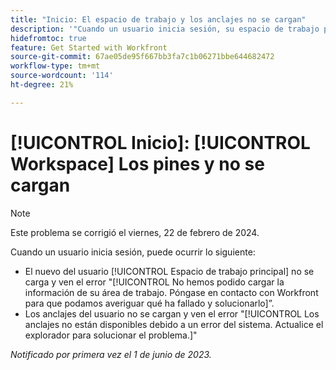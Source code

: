 ```yaml
---
title: "Inicio: El espacio de trabajo y los anclajes no se cargan"
description: '"Cuando un usuario inicia sesión, su espacio de trabajo principal y sus anclajes no se cargan y ve mensajes de error".'
hidefromtoc: true
feature: Get Started with Workfront
source-git-commit: 67ae05de95f667bb3fa7c1b06271bbe644682472
workflow-type: tm+mt
source-wordcount: '114'
ht-degree: 21%

---
```



# [!UICONTROL Inicio]: [!UICONTROL Workspace] Los pines y no se cargan

>[!NOTE]
>
>Este problema se corrigió el viernes, 22 de febrero de 2024.

Cuando un usuario inicia sesión, puede ocurrir lo siguiente:

* El nuevo del usuario [!UICONTROL Espacio de trabajo principal] no se carga y ven el error &quot;[!UICONTROL No hemos podido cargar la información de su área de trabajo. Póngase en contacto con Workfront para que podamos averiguar qué ha fallado y solucionarlo]”.
* Los anclajes del usuario no se cargan y ven el error &quot;[!UICONTROL Los anclajes no están disponibles debido a un error del sistema. Actualice el explorador para solucionar el problema.]&quot;

_Notificado por primera vez el 1 de junio de 2023._
